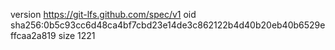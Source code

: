 version https://git-lfs.github.com/spec/v1
oid sha256:0b5c93cc6d48ca4bf7cbd23e14de3c862122b4d40b20eb40b6529effcaa2a819
size 1221

